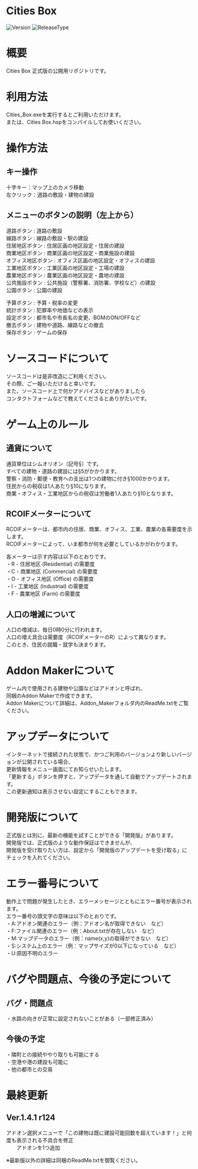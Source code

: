 
Cities Box
=====================
![Version](https://img.shields.io/badge/Version-1.4.1-brightgreen.svg)
![ReleaseType](https://img.shields.io/badge/Release%20Type-%E6%AD%A3%E5%BC%8F%E7%89%88-orange.svg)

# 概要
Cities Box 正式版の公開用リポジトリです。

# 利用方法
Cities_Box.exeを実行するとご利用いただけます。  
または、Cities Box.hspをコンパイルしてお使いください。

#  操作方法
## キー操作
十字キー：マップ上のカメラ移動  
左クリック：道路の敷設・建物の建設
　　
## メニューのボタンの説明（左上から）　
道路ボタン : 道路の敷設  
線路ボタン : 線路の敷設・駅の建設  
住居地区ボタン : 住居区画の地区設定・住居の建設  
商業地区ボタン : 商業区画の地区設定・商業施設の建設  
オフィス地区ボタン : オフィス区画の地区設定・オフィスの建設  
工業地区ボタン : 工業区画の地区設定・工場の建設  
農業地区ボタン : 農業区画の地区設定・農地の建設  
公共施設ボタン : 公共施設（警察署、消防署、学校など）の建設  
公園ボタン : 公園の建設  
  
予算ボタン : 予算・税率の変更  
統計ボタン : 犯罪率や地価などの表示  
設定ボタン : 都市名や市長名の変更、BGMのON/OFFなど  
撤去ボタン : 建物や道路、線路などの撤去  
保存ボタン : ゲームの保存  

# ソースコードについて
ソースコードは是非改造にご利用ください。  
その際、ご一報いただけると幸いです。  
また、ソースコード上で何かアドバイスなどがありましたら  
コンタクトフォームなどで教えてくださるとありがたいです。  

# ゲーム上のルール
## 通貨について
通貨単位はシムオリオン（記号§）です。  
すべての建物・道路の建設には§5がかかります。  
警察・消防・郵便・教育への支出は1つの建物に付き§1000かかります。  
住民からの税収は1人あたり§10になります。  
商業・オフィス・工業地区からの税収は労働者1人あたり§10となります。  

## RCOIFメーターについて
RCOIFメーターは、都市内の住居、商業、オフィス、工業、農業の各需要度を示します。  
RCOIFメーターによって、いま都市が何を必要としているかがわかります。  
  
各メーターは示す内容は以下のとおりです。  
・R - 住居地区 (Residential) の需要度  
・C - 商業地区 (Commercial) の需要度  
・O - オフィス地区 (Office) の需要度  
・I - 工業地区 (Industrial) の需要度  
・F - 農業地区 (Farm) の需要度  

## 人口の増減について
人口の増減は、毎日0時0分に行われます。  
人口の増え具合は需要度（RCOIFメーターのR）によって異なります。  
このとき、住民の就職・就学も決まります。

# Addon Makerについて
ゲーム内で使用される建物や公園などはアドオンと呼ばれ、  
同梱のAddon Makerで作成できます。  
Addon Makerについて詳細は、Addon_Makerフォルダ内のReadMe.txtをご覧ください。

# アップデータについて
インターネットで接続された状態で、かつご利用のバージョンより新しいバージョンが公開されている場合、  
更新情報をメニュー画面にてお知らせいたします。  
「更新する」ボタンを押すと、アップデータを通して自動でアップデートされます。  
この更新通知は表示させない設定にすることもできます。

# 開発版について
正式版とは別に、最新の機能を試すことができる「開発版」があります。  
開発版では、正式版のような動作保証はできませんが、  
開発版を受け取りたい方は、設定から「開発版のアップデートを受け取る」に  
チェックを入れてください。

# エラー番号について
動作上で問題が発生したとき、エラーメッセージとともにエラー番号が表示されます。  
エラー番号の頭文字の意味は以下のとおりです。  
・A:アドオン関連のエラー（例：アドオン名が取得できない　など）  
・F:ファイル関連のエラー（例：About.txtが存在しない　など）  
・M:マップデータのエラー（例：name(x,y)の取得ができない　など）  
・S:システム上のエラー（例：マップサイズが0以下になっている　など）  
・U:原因不明のエラー

# バグや問題点、今後の予定について
## バグ・問題点
・水路の向きが正常に設定されないことがある（一部修正済み）

## 今後の予定
・隣町との接続ややり取りも可能にする  
・空港や港の建設も可能に  
・他の都市との交易

# 最終更新
## Ver.1.4.1 r124
アドオン選択メニューで「この建物は既に建設可能回数を超えています！」と何度も表示される不具合を修正  
　　アドオンを1つ追加  
  
※最新版以外の詳細は同梱のReadMe.txtを御覧ください。